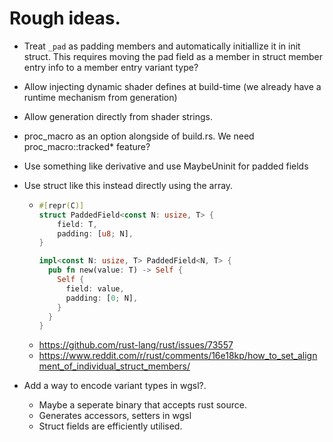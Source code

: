 # Rough ideas. 

* Treat `_pad` as padding members and automatically initiallize it in init struct. 
  This requires moving the pad field as a member in struct member entry info to a member entry variant type?
* Allow injecting dynamic shader defines at build-time (we already have a runtime mechanism from generation)
* Allow generation directly from shader strings.
* proc_macro as an option alongside of build.rs. We need proc_macro::tracked* feature?
* Use something like derivative and use MaybeUninit for padded fields

* Use struct like this instead directly using the array.
  * ```rust
    #[repr(C)]
    struct PaddedField<const N: usize, T> {
        field: T,
        padding: [u8; N],
    }

    impl<const N: usize, T> PaddedField<N, T> {
      pub fn new(value: T) -> Self {
        Self {
          field: value,
          padding: [0; N],
        }
      }
    }
    ```

  - https://github.com/rust-lang/rust/issues/73557
  - https://www.reddit.com/r/rust/comments/16e18kp/how_to_set_alignment_of_individual_struct_members/

* Add a way to encode variant types in wgsl?. 
  * Maybe a seperate binary that accepts rust source. 
  * Generates accessors, setters in wgsl
  * Struct fields are efficiently utilised.
